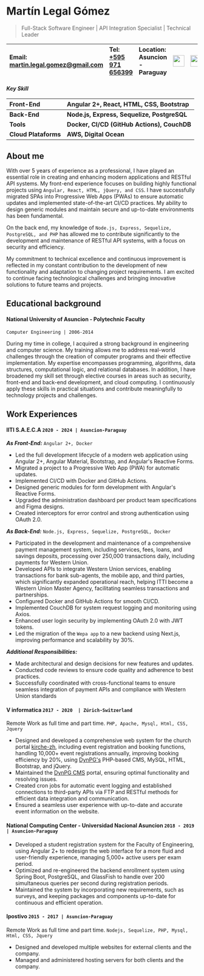 # Martín Legal Gómez
> Full-Stack Software Engineer | API Integration Specialist | Technical Leader
>
| **Email:** [martin.legal.gomez@gmail.com](mailto:martin.legal.gomez@gmail.com) | **Tel:** [+595 971 656399](http://wa.me/595971656399?text=hi%20martin%20i%20saw%20your%20resume%20and%20wanted%20to%20...) | **Location:** Asuncion - Paraguay   |  <a href="https://www.linkedin.com/in/martin-lego"><img src="https://static.licdn.com/sc/h/akt4ae504epesldzj74dzred8" height="30" width="30"></img></a> | <a href="https://github.com/martin-lego"><img src="https://github.githubassets.com/favicons/favicon.png" height="30" width="30"></img></a> |
| :------------- | :------------- | :------------- | :------------- | :------------- |

#### ***Key Skill***
| **Front-End** | Angular 2+, React, HTML, CSS, Bootstrap |
| :--- | :--- |
| **Back-End** | **Node.js, Express, Sequelize, PostgreSQL** |
| **Tools** | **Docker, CI/CD (GitHub Actions), CouchDB** |
| **Cloud Plataforms** | **AWS, Digital Ocean** |

## About me
With over 5 years of experience as a professional, I have played an essential role in creating and enhancing modern applications and RESTful API systems. My front-end experience focuses on building highly functional projects using `Angular, React, HTML, jQuery, and CSS`. I have successfully migrated SPAs into Progressive Web Apps (PWAs) to ensure automatic updates and implemented state-of-the-art CI/CD practices. My ability to design generic modules and maintain secure and up-to-date environments has been fundamental.

On the back end, my knowledge of `Node.js, Express, Sequelize, PostgreSQL, and PHP` has allowed me to contribute significantly to the development and maintenance of RESTful API systems, with a focus on security and efficiency.

My commitment to technical excellence and continuous improvement is reflected in my constant contribution to the development of new functionality and adaptation to changing project requirements. I am excited to continue facing technological challenges and bringing innovative solutions to future teams and projects.

## Educational background
#### National University of Asuncion - Polytechnic Faculty
`Computer Engineering | 2006-2014`

During my time in college, I acquired a strong background in engineering and computer science. My training allows me to address real-world challenges through the creation of computer programs and their effective implementation. My expertise encompasses programming, algorithms, data structures, computational logic, and relational databases. In addition, I have broadened my skill set through elective courses in areas such as security, front-end and back-end development, and cloud computing. I continuously apply these skills in practical situations and contribute meaningfully to technology projects and challenges.

## Work Experiences

#### IITI S.A.E.C.A `2020 - 2024 | Asuncion-Paraguay`

***As Front-End:*** `Angular 2+, Docker`
* Led the full development lifecycle of a modern web application using Angular 2+, Angular Material, Bootstrap, and Angular's Reactive Forms.
* Migrated a project to a Progressive Web App (PWA) for automatic updates.
* Implemented CI/CD with Docker and GitHub Actions.
* Designed generic modules for form development with Angular's Reactive Forms.
* Upgraded the administration dashboard per product team specifications and Figma designs.
* Created interceptors for error control and strong authentication using OAuth 2.0.

***As Back-End:*** `Node.js, Express, Sequelize, PostgreSQL, Docker`
* Participated in the development and maintenance of a comprehensive payment management system, including services, fees, loans, and savings deposits, processing over 250,000 transactions daily, including payments for Western Union.
* Developed APIs to integrate Western Union services, enabling transactions for bank sub-agents, the mobile app, and third parties, which significantly expanded operational reach, helping ITTI become a Western Union Master Agency, facilitating seamless transactions and partnerships.
* Configured Docker and GitHub Actions for smooth CI/CD.
* Implemented CouchDB for system request logging and monitoring using Axios.
* Enhanced user login security by implementing OAuth 2.0 with JWT tokens.
* Led the migration of the `Wepa app` to a new backend using Next.js, improving performance and scalability by 30%.


***Additional Responsibilities:***
* Made architectural and design decisions for new features and updates.
* Conducted code reviews to ensure code quality and adherence to best practices.
* Successfully coordinated with cross-functional teams to ensure seamless integration of payment APIs and compliance with Western Union standards

#### V informatica `2017 - 2020  | Zúrich-Switzerland` 

Remote Work as full time and part time. `PHP, Apache, Mysql, Html, CSS, Jquery`
* Designed and developed a comprehensive web system for the church portal [kirche-zh](https://kirche-zh.ch), including event registration and booking functions, handling 10,000+ event registrations annually, improving booking efficiency by 20%, using [DynPG's](https://dynpg.org) PHP-based CMS, MySQL, HTML, Bootstrap, and jQuery.
* Maintained the [DynPG CMS](https://dynpg.org) portal, ensuring optimal functionality and resolving issues.
* Created cron jobs for automatic event logging and established connections to third-party APIs via FTP and RESTful methods for efficient data integration and communication.
* Ensured a seamless user experience with up-to-date and accurate event information on the website.

#### National Computing Center - Universidad Nacional Asuncion `2018 - 2019 | Asuncion-Paraguay`

* Developed a student registration system for the Faculty of Engineering, using Angular 2+ to redesign the web interface for a more fluid and user-friendly experience, managing 5,000+ active users per exam period.
* Optimized and re-engineered the backend enrollment system using Spring Boot, PostgreSQL, and GlassFish to handle over 200 simultaneous queries per second during registration periods.
* Maintained the system by incorporating new requirements, such as surveys, and keeping packages and components up-to-date for continuous and efficient operation.

#### Ipostivo `2015 - 2017 | Asuncion-Paraguay`

Remote Work as full time and part time. `Nodejs, Sequelize, PHP, Mysql, Html, CSS, Jquery`
* Designed and developed multiple websites for external clients and the company.
* Managed and administered hosting servers for both clients and the company.